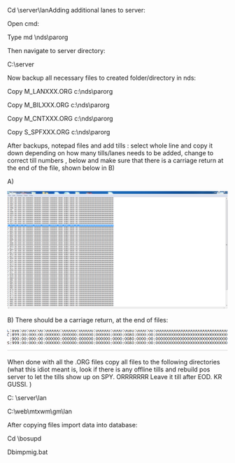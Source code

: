 Cd \\server\\lanAdding additional lanes to server:

Open cmd:

Type md \\nds\\parorg

Then navigate to server directory:

C:\\server

Now backup all necessary files to created folder/directory in nds:

Copy M_LANXXX.ORG c:\\nds\\parorg

Copy M_BILXXX.ORG c:\\nds\\parorg

Copy M_CNTXXX.ORG c:\\nds\\parorg

Copy S_SPFXXX.ORG c:\\nds\\parorg

After backups, notepad files and add tills : select whole line and copy it down depending on how many tills/lanes needs to be added, change to correct till numbers , below and make sure that there is a carriage return at the end of the file, shown below in B)

A)

![](media/4671eef32cc90c6642fa01efc3b12fad.png)

B) There should be a carriage return, at the end of files:

![](media/2d3ffe8f38c1c1adb013cf09c6282623.png)

When done with all the .ORG files copy all files to the following directories (what this idiot meant is, look if there is any offline tills and rebuild pos server to let the tills show up on SPY. ORRRRRRR Leave it till after EOD. KR GUSSI. )

C: \\server\\lan

C:\\web\\mtxwm\\gm\\lan

After copying files import data into database:

Cd \\bosupd

Dbimpmig.bat
